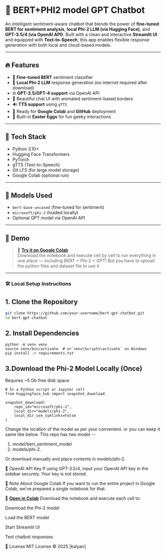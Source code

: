 # 🤖 BERT+PHI2 model GPT Chatbot

An intelligent sentiment-aware chatbot that blends the power of **fine-tuned BERT for sentiment analysis**, **local Phi-2 LLM (via Hugging Face)**, and **GPT-3.5/4 (via OpenAI API)**. Built with a clean and interactive **Streamlit UI** and equipped with **Text-to-Speech**, this app enables flexible response generation with both local and cloud-based models.

---

## 🔥 Features

- 🧠 **Fine-tuned BERT** sentiment classifier
- 💬 **Local Phi-2 LLM** response generation (no internet required after download)
- 🌐 **GPT-3.5/GPT-4 support** via OpenAI API
- 🎨 Beautiful chat UI with animated sentiment-based borders
- 🔊 **TTS support** using `gTTS`
- 📁 Ready for **Google Colab** and **GitHub** deployment
- 🧪 Built-in **Easter Eggs** for fun geeky interactions

---

## 🧰 Tech Stack

- Python 3.10+
- Hugging Face Transformers
- PyTorch
- gTTS (Text-to-Speech)
- Git LFS (for large model storage)
- Google Colab (optional run)

---

## 🧠 Models Used

- `bert-base-uncased` (fine-tuned for sentiment)
- `microsoft/phi-2` (loaded locally)
- Optional GPT model via OpenAI API

---
## 🚀 Demo

> 🔗 **[Try it on Google Colab](<https://colab.research.google.com/drive/17VTr89QegjvgTTx4a_doLZXAs6Bn_mQb?usp=sharing>)**  
> Download the notebook and execute cell by cell to run everything in one place — including BERT + Phi-2 + GPT!
> But you have to upload the python files and dataset file to use it.
---

### 🛠️ Local Setup Instructions

## 1. Clone the Repository

```bash
git clone https://github.com/your-username/bert-gpt-chatbot.git
cd bert-gpt-chatbot
```

## 2. Install Dependencies

```
python -m venv venv
source venv/bin/activate  # or`venv\Scripts\activate` on Windows
pip install -r requirements.txt
```

## 3.Download the Phi-2 Model Locally (Once)
   Requires ~5 Gb free disk space
```
# In a Python script or Jupyter cell
from huggingface_hub import snapshot_download

snapshot_download(
    repo_id="microsoft/phi-2",
    local_dir="models/phi-2",
    local_dir_use_symlinks=False
)
```
Change the location of the model as per your convenient. or you can keep it same like below.
This repo has two model --
1. model/bert_sentiment_model
2. models/phi-2.

Or download manually and place contents in models/phi-2.

🔑 OpenAI API Key
If using GPT-3.5/4, input your OpenAI API key in the sidebar securely. Your key is not stored.

📌 Note About Google Colab
If you want to run the entire project in Google Colab, we’ve prepared a single notebook for that.

📎 **[Open in Colab](<notebook/implement_with_colab.ipynb>)**
Download the notebook and execute each cell to:

Download the Phi-2 model

Load the BERT model

Start Streamlit UI

Test chatbot responses

📜 License
MIT License © 2025 [kalyan]

